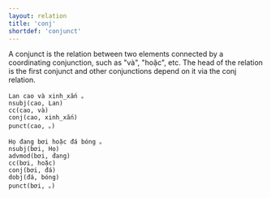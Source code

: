 ```yaml
---
layout: relation
title: 'conj'
shortdef: 'conjunct'
---
```


A conjunct is the relation between two elements connected by a coordinating conjunction, such as
"và", "hoặc", etc. The head of the relation is the first conjunct
and other conjunctions depend on it via the conj relation.

<pre><code class="language-sdparse">Lan cao và xinh_xắn 。
nsubj(cao, Lan)
cc(cao, và)
conj(cao, xinh_xắn)
punct(cao, 。)
</code></pre>

<pre><code class="language-sdparse">Họ đang bơi hoặc đá bóng 。
nsubj(bơi, Họ)
advmod(bơi, đang)
cc(bơi, hoặc)
conj(bơi, đá)
dobj(đá, bóng)
punct(bơi, 。)
</code></pre>
<!-- Interlanguage links updated Út zář 29 18:41:15 CEST 2020 -->
